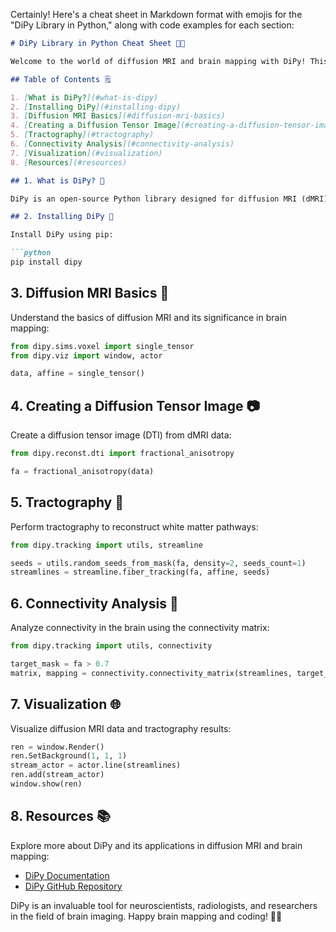 Certainly! Here's a cheat sheet in Markdown format with emojis for the "DiPy Library in Python," along with code examples for each section:

```markdown
# DiPy Library in Python Cheat Sheet 🧠🧪

Welcome to the world of diffusion MRI and brain mapping with DiPy! This cheat sheet will guide you through the essential features of the DiPy library and provide code examples for better understanding. Don't forget to follow the author, [Fardeen Ahmad Khan](https://github.com/I-Fardeen), for more Python insights and scientific explorations! 🙌

## Table of Contents 🗒️

1. [What is DiPy?](#what-is-dipy)
2. [Installing DiPy](#installing-dipy)
3. [Diffusion MRI Basics](#diffusion-mri-basics)
4. [Creating a Diffusion Tensor Image](#creating-a-diffusion-tensor-image)
5. [Tractography](#tractography)
6. [Connectivity Analysis](#connectivity-analysis)
7. [Visualization](#visualization)
8. [Resources](#resources)

## 1. What is DiPy? 🧠

DiPy is an open-source Python library designed for diffusion MRI (dMRI) data analysis. It offers tools and algorithms for processing, analyzing, and visualizing diffusion-weighted MRI data to understand brain connectivity and structure.

## 2. Installing DiPy 🚀

Install DiPy using pip:

```python
pip install dipy
```

## 3. Diffusion MRI Basics 🧪

Understand the basics of diffusion MRI and its significance in brain mapping:

```python
from dipy.sims.voxel import single_tensor
from dipy.viz import window, actor

data, affine = single_tensor()
```

## 4. Creating a Diffusion Tensor Image 📷

Create a diffusion tensor image (DTI) from dMRI data:

```python
from dipy.reconst.dti import fractional_anisotropy

fa = fractional_anisotropy(data)
```

## 5. Tractography 🧭

Perform tractography to reconstruct white matter pathways:

```python
from dipy.tracking import utils, streamline

seeds = utils.random_seeds_from_mask(fa, density=2, seeds_count=1)
streamlines = streamline.fiber_tracking(fa, affine, seeds)
```

## 6. Connectivity Analysis 🧬

Analyze connectivity in the brain using the connectivity matrix:

```python
from dipy.tracking import utils, connectivity

target_mask = fa > 0.7
matrix, mapping = connectivity.connectivity_matrix(streamlines, target_mask, affine=affine)
```

## 7. Visualization 🌐

Visualize diffusion MRI data and tractography results:

```python
ren = window.Render()
ren.SetBackground(1, 1, 1)
stream_actor = actor.line(streamlines)
ren.add(stream_actor)
window.show(ren)
```

## 8. Resources 📚

Explore more about DiPy and its applications in diffusion MRI and brain mapping:

- [DiPy Documentation](https://dipy.org/documentation/stable/)
- [DiPy GitHub Repository](https://github.com/nipy/dipy)

DiPy is an invaluable tool for neuroscientists, radiologists, and researchers in the field of brain imaging.
Happy brain mapping and coding! 🧠🧪
